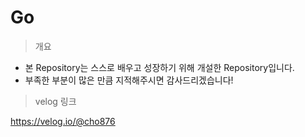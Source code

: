 # Go
>개요

* 본 Repository는 스스로 배우고 성장하기 위해 개설한 Repository입니다.
* 부족한 부분이 많은 만큼 지적해주시면 감사드리겠습니다!


> velog 링크


https://velog.io/@cho876
